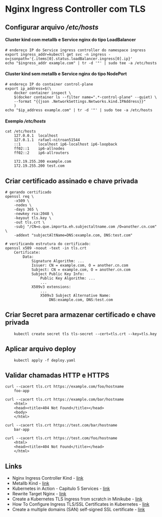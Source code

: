 # Nginx Ingress Controller com TLS

## Configurar arquivo _/etc/hosts_
#### Cluster kind com metallb e Service nginx do tipo LoadBalancer
``` shell
# endereço IP do Service ingress controller do namespace ingress
export ingress_addr=kubectl get svc -n ingress -o=jsonpath='{.items[0].status.loadBalancer.ingress[0].ip}'
echo "$ingress_addr example.com" | tr -d '"' | sudo tee -a /etc/hosts
```

#### Cluster kind sem metallb e Service nginx do tipo NodePort
``` shell
# endereço IP do container control-plane
export ip_address=$(\
    docker container inspect \
    $(docker container ls --filter name=".*-control-plane" --quiet) \
    --format "{{json .NetworkSettings.Networks.kind.IPAddress}}"
    )
echo "$ip_address example.com" | tr -d '"' | sudo tee -a /etc/hosts
```

#### Exemplo _/etc/hosts_
``` shell
cat /etc/hosts
    127.0.0.1  localhost
    127.0.1.1  rafael-nitroan51544
    ::1        localhost ip6-localhost ip6-loopback
    ff02::1    ip6-allnodes
    ff02::2    ip6-allrouters

    172.19.255.200 example.com
    172.19.255.200 test.com
```

## Criar certificado assinado e chave privada
``` shell
# gerando certificado
openssl req \
    -x509 \
    -nodes \
    -days 365 \
    -newkey rsa:2048 \
    -keyout tls.key \
    -out tls.crt \
    -subj "/CN=o.que.importa.eh.subjectaltname.com /O=another.cn.com" \
    -addext "subjectAltName=DNS:example.com, DNS:test.com"

# verificando estrutura do certificado:
openssl x509 -noout -text -in tls.crt  
    Certificate:
        Data:
            Signature Algorithm: ...
            Issuer: CN = example.com, O = another.cn.com
            Subject: CN = example.com, O = another.cn.com
            Subject Public Key Info:
                Public Key Algorithm: ...
                ...
            X509v3 extensions:
                ...
                X509v3 Subject Alternative Name: 
                    DNS:example.com, DNS:test.com
```

## Criar Secret para armazenar certificado e chave privada
``` shell
    kubectl create secret tls tls-secret --cert=tls.crt --key=tls.key
```

## Aplicar arquivo deploy
``` shell
    kubectl apply -f deploy.yaml
```

## Validar chamadas HTTP e HTTPS
``` shell
curl --cacert tls.crt https://example.com/foo/hostname
    foo-app

curl --cacert tls.crt https://example.com/bar/hostname
    <html>
    <head><title>404 Not Found</title></head>
    <body>
    </html>

curl --cacert tls.crt https://test.com/bar/hostname
    bar-app

curl --cacert tls.crt https://test.com/foo/hostname
    <html>
    <head><title>404 Not Found</title></head>
    </html>    
```

## Links

- Nginx Ingress Controller Kind - [link](https://kind.sigs.k8s.io/docs/user/ingress/)
- Metallb Kind - [link](https://kind.sigs.k8s.io/docs/user/loadbalancer/)
- Kubernetes in Action - Capitulo 5 Services - [link](https://rafaelclaumann.notion.site/Chapter-5-Services-enabling-clients-to-discover-and-talk-to-pods-68a9fb7cfd9143b6bd93afc8dc0adeda)
- Rewrite Target Nginx - [link](https://kubernetes.github.io/ingress-nginx/examples/rewrite/)
- Create a Kubernetes TLS Ingress from scratch in Minikube - [link](https://www.youtube.com/watch?v=7K0gAYmWWho&ab_channel=kubucation)
- How To Configure Ingress TLS/SSL Certificates in Kubernetes - [link](https://devopscube.com/configure-ingress-tls-kubernetes/)
- Create a multiple domains (SAN) self-signed SSL certificate - [link](https://transang.me/create-a-multiple-domains-self-signed-ssl-certificate-with-testing-scripts/)
